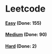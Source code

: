 # Leetcode

<h4><a href="https://github.com/lon-yang/leetcode/blob/master/docs/Easy.md">Easy</a>  (Done: 155)</h4>
<h4><a href="https://github.com/lon-yang/leetcode/blob/master/docs/Medium.md">Medium</a>  (Done: 90)</h4>
<h4><a href="https://github.com/lon-yang/leetcode/blob/master/docs/Hard.md">Hard</a>  (Done: 2)</h4>
